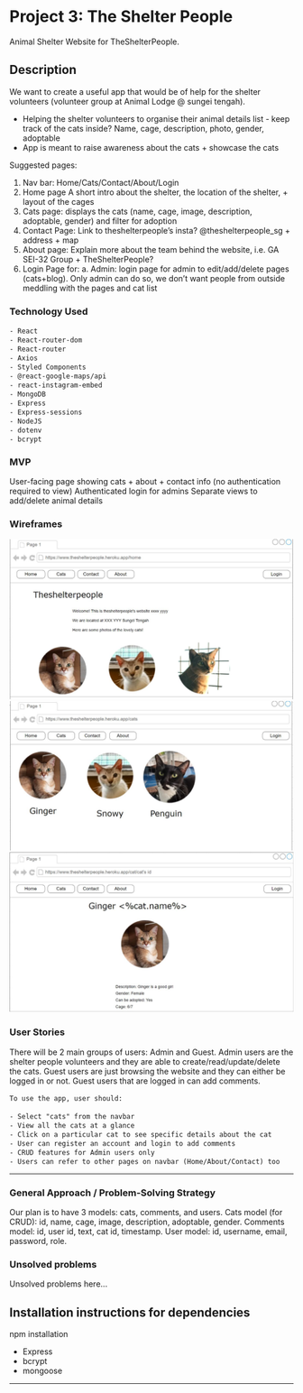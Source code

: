 # Project 3: The Shelter People

Animal Shelter Website for TheShelterPeople.

<!-- ##### ============Website:  ================ -->

## Description
We want to create a useful app that would be of help for the shelter volunteers (volunteer group at Animal Lodge @ sungei tengah).

-	Helping the shelter volunteers to organise their animal details list -  keep track of the cats inside? Name, cage, description, photo, gender, adoptable
-	App is meant to raise awareness about the cats + showcase the cats

Suggested pages:
1.	Nav bar: Home/Cats/Contact/About/Login
2.	Home page A short intro about the shelter, the location of the shelter, + layout of the cages
3.	Cats page: displays the cats (name, cage, image, description, adoptable, gender) and filter for adoption
4.	Contact Page: Link to theshelterpeople’s insta? @theshelterpeople_sg + address + map 
5.	About page: Explain more about the team behind the website, i.e. GA SEI-32 Group + TheShelterPeople?
6.	Login Page for: 
a.	Admin: login page for admin to edit/add/delete pages (cats+blog). Only admin can do so, we don’t want people from outside meddling with the pages and cat list

### Technology Used

```
- React
- React-router-dom
- React-router
- Axios
- Styled Components
- @react-google-maps/api
- react-instagram-embed
- MongoDB
- Express
- Express-sessions
- NodeJS
- dotenv
- bcrypt

```
### MVP
User-facing page showing cats + about + contact info (no authentication required to view)
Authenticated login for admins
Separate views to add/delete animal details

### Wireframes
<img src="./drawio/wireframe1.JPG"/>
<img src="./drawio/wireframe2.JPG"/>
<img src="./drawio/wireframe3.JPG"/>

### User Stories

There will be 2 main groups of users: Admin and Guest.
Admin users are the shelter people volunteers and they are able to create/read/update/delete the cats.
Guest users are just browsing the website and they can either be logged in or not.
Guest users that are logged in can add comments.

```
To use the app, user should:

- Select "cats" from the navbar
- View all the cats at a glance
- Click on a particular cat to see specific details about the cat
- User can register an account and login to add comments
- CRUD features for Admin users only
- Users can refer to other pages on navbar (Home/About/Contact) too

```

---

### General Approach / Problem-Solving Strategy
Our plan is to have 3 models: cats, comments, and users.
Cats model (for CRUD): id, name, cage, image, description, adoptable, gender.
Comments model: id, user id, text, cat id, timestamp.
User model: id, username, email, password, role.


### Unsolved problems

Unsolved problems here...

## Installation instructions for dependencies
<!-- Fill up as the project goes along... -->
npm installation
- Express
- bcrypt
- mongoose

---